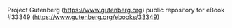 Project Gutenberg (https://www.gutenberg.org) public repository for eBook #33349 (https://www.gutenberg.org/ebooks/33349)
